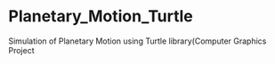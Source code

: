 # Planetary_Motion_Turtle
Simulation of Planetary Motion using Turtle library(Computer Graphics Project
